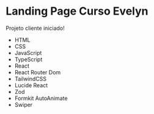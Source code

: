 # Landing Page Curso Evelyn

Projeto cliente iniciado!

- HTML
- CSS
- JavaScript
- TypeScript
- React
- React Router Dom
- TailwindCSS
- Lucide React
- Zod
- Formkit AutoAnimate
- Swiper